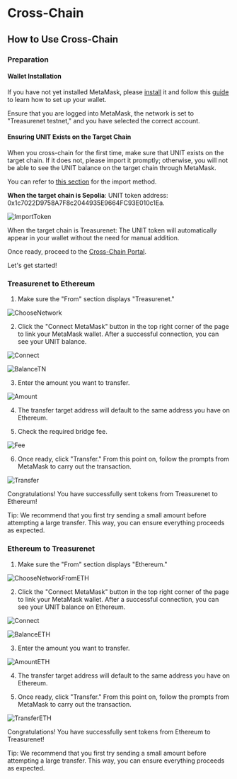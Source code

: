 # Cross-Chain
## How to Use Cross-Chain

### Preparation

#### Wallet Installation

If you have not yet installed MetaMask, please [install](https://chromewebstore.google.com/search/metamask?hl=de&pli=1) it and follow this [guide](https://docs.treasurenet.io/zh-Hans/docs/fundamentals/wallets/metamask) to learn how to set up your wallet.

Ensure that you are logged into MetaMask, the network is set to "Treasurenet testnet," and you have selected the correct account.

#### Ensuring UNIT Exists on the Target Chain

When you cross-chain for the first time, make sure that UNIT exists on the target chain. If it does not, please import it promptly; otherwise, you will not be able to see the UNIT balance on the target chain through MetaMask.

You can refer to [this section](https://docs.treasurenet.io/zh-Hans/docs/fundamentals/wallets/metamask#%E5%A6%82%E4%BD%95%E5%AF%BC%E5%85%A5%E4%BB%A3%E5%B8%81) for the import method.

**When the target chain is Sepolia**: UNIT token address: 0x1c7022D9758A7F8c2044935E9664FC93E010c1Ea.

![ImportToken](/img/docs/ImportToken.png)

When the target chain is Treasurenet: The UNIT token will automatically appear in your wallet without the need for manual addition.

Once ready, proceed to the [Cross-Chain Portal](https://services.testnet.treasurenet.io/transfer).

Let's get started!

### Treasurenet to Ethereum

1. Make sure the "From" section displays "Treasurenet."

![ChooseNetwork](/img/docs/ChooseNetwork.png)

2. Click the "Connect MetaMask" button in the top right corner of the page to link your MetaMask wallet. After a successful connection, you can see your UNIT balance.

![Connect](/img/docs/Connect.png)

![BalanceTN](/img/docs/BalanceTN.png)

3. Enter the amount you want to transfer.

![Amount](/img/docs/Amount.png)

4. The transfer target address will default to the same address you have on Ethereum.

5. Check the required bridge fee.

![Fee](/img/docs/Fee.png)

6. Once ready, click "Transfer." From this point on, follow the prompts from MetaMask to carry out the transaction.

![Transfer](/img/docs/Transfer.png)

Congratulations! You have successfully sent tokens from Treasurenet to Ethereum!

Tip: We recommend that you first try sending a small amount before attempting a large transfer. This way, you can ensure everything proceeds as expected.

### Ethereum to Treasurenet

1. Make sure the "From" section displays "Ethereum."

![ChooseNetworkFromETH](/img/docs/ChooseNetworkFromETH.png)

2. Click the "Connect MetaMask" button in the top right corner of the page to link your MetaMask wallet. After a successful connection, you can see your UNIT balance on Ethereum.

![Connect](/img/docs/Connect.png)

![BalanceETH](/img/docs/BalanceETH.png)

3. Enter the amount you want to transfer.

![AmountETH](/img/docs/AmountETH.png)

4. The transfer target address will default to the same address you have on Ethereum.

5. Once ready, click "Transfer." From this point on, follow the prompts from MetaMask to carry out the transaction.

![TransferETH](/img/docs/TransferETH.png)

Congratulations! You have successfully sent tokens from Ethereum to Treasurenet!

Tip: We recommend that you first try sending a small amount before attempting a large transfer. This way, you can ensure everything proceeds as expected.
